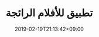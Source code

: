 ---
title: "تطبيق للأفلام الرائجة" # apperared on a card component
date: 2019-02-19T21:13:42+09:00
description: تطبيق تجريبي يعرض بيانات الأفلام عن طريق the movie db # apperared on a card component
weight: 2 # card ordering
link: https://github.com/Ayman-Barghout/PopularMovies
repo: https://github.com/Ayman-Barghout/PopularMovies
pinned: true # appreared on a overview page.
thumb: themoviedb.png # relative path in static/images
---